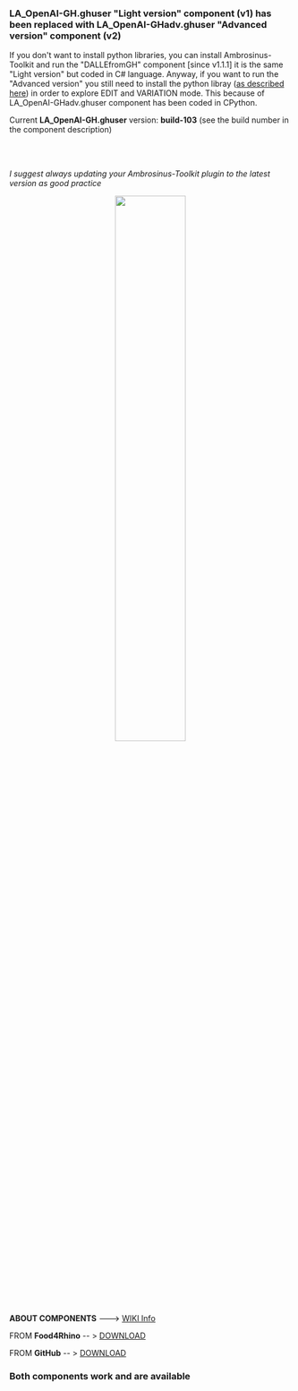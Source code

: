 ### LA_OpenAI-GH.ghuser "Light version" component (v1) has been replaced with LA_OpenAI-GHadv.ghuser "Advanced version" component (v2)

If you don't want to install python libraries, you can install Ambrosinus-Toolkit and run the "DALLEfromGH" component [since v1.1.1] it is the same "Light version" but coded in C# language. Anyway, if you want to run the "Advanced version" you still need to install the python libray ([as described here](https://bit.ly/OpenAI-insideGrasshopper)) in order to explore EDIT and VARIATION mode. This because of LA_OpenAI-GHadv.ghuser component has been coded in CPython.

Current **LA_OpenAI-GH.ghuser** version: **build-103** (see the build number in the component description)

<br>
<br>


_I suggest always updating your Ambrosinus-Toolkit plugin to the latest version as good practice_

<div align="center">
<img src="https://ambrosinus.altervista.org/blog/wp-content/uploads/2022/11/OpenAI_Light_and_ADV_comp-02.jpg" width="50%" height="50%">
</div>
<br>
<br>

**ABOUT COMPONENTS**  ---> [WIKI Info](https://github.com/lucianoambrosini/Ambrosinus-Toolkit/wiki/AI-components)

FROM **Food4Rhino**   -- > [DOWNLOAD](https://www.food4rhino.com/en/app/ambrosinus-toolkit)

FROM **GitHub**       -- > [DOWNLOAD](https://github.com/lucianoambrosini/Ambrosinus-Toolkit/tree/main/Latest_version)

### Both components work and are available
